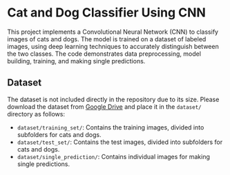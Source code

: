 # Cat and Dog Classifier Using CNN

This project implements a Convolutional Neural Network (CNN) to classify images of cats and dogs. The model is trained on a dataset of labeled images, using deep learning techniques to accurately distinguish between the two classes. The code demonstrates data preprocessing, model building, training, and making single predictions.

## Dataset
The dataset is not included directly in the repository due to its size. Please download the dataset from [Google Drive](https://drive.google.com/file/d/1Cjm3LiibqObtrkn8YpRAHEw1xQpe8ZIp/view?usp=drive_link) and place it in the `dataset/` directory as follows:

- `dataset/training_set/`: Contains the training images, divided into subfolders for cats and dogs.
- `dataset/test_set/`: Contains the test images, divided into subfolders for cats and dogs.
- `dataset/single_prediction/`: Contains individual images for making single predictions.

